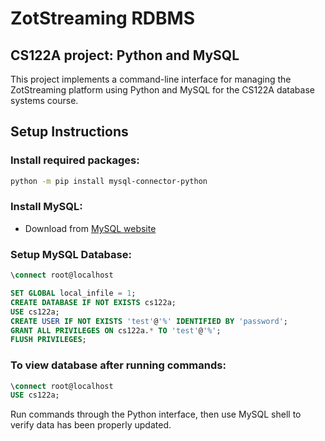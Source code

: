 # ZotStreaming RDBMS

## CS122A project: Python and MySQL
This project implements a command-line interface for managing the ZotStreaming platform using Python and MySQL for the CS122A database systems course.

## Setup Instructions

### Install required packages:
```sh
python -m pip install mysql-connector-python
```

### Install MySQL:
- Download from [MySQL website](https://dev.mysql.com/downloads/)

### Setup MySQL Database:
```sql
\connect root@localhost

SET GLOBAL local_infile = 1;
CREATE DATABASE IF NOT EXISTS cs122a; 
USE cs122a;
CREATE USER IF NOT EXISTS 'test'@'%' IDENTIFIED BY 'password'; 
GRANT ALL PRIVILEGES ON cs122a.* TO 'test'@'%'; 
FLUSH PRIVILEGES;
```

### To view database after running commands:
```sql
\connect root@localhost
USE cs122a;
```

Run commands through the Python interface, then use MySQL shell to verify data has been properly updated.

